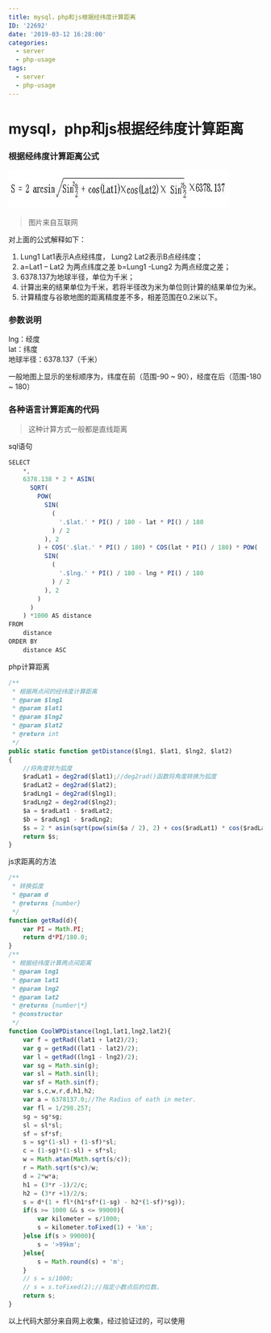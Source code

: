 ```yaml
---
title: mysql，php和js根据经纬度计算距离
ID: '22692'
date: '2019-03-12 16:28:00'
categories:
  - server
  - php-usage
tags:
  - server
  - php-usage
---
```


# mysql，php和js根据经纬度计算距离

### 根据经纬度计算距离公式

![](./images/1345407982.jpg)

> 图片来自互联网

对上面的公式解释如下：

1. Lung1 Lat1表示A点经纬度， Lung2 Lat2表示B点经纬度；
2. a=Lat1 – Lat2 为两点纬度之差 b=Lung1 -Lung2 为两点经度之差；
3. 6378.137为地球半径，单位为千米；
4. 计算出来的结果单位为千米，若将半径改为米为单位则计算的结果单位为米。
5. 计算精度与谷歌地图的距离精度差不多，相差范围在0.2米以下。

### 参数说明

lng：经度  
lat：纬度  
地球半径：6378.137（千米）

一般地图上显示的坐标顺序为，纬度在前（范围-90 ~ 90），经度在后（范围-180 ~ 180）

### 各种语言计算距离的代码

> 这种计算方式一般都是直线距离

sql语句

``` js 
SELECT
    *,
    6378.138 * 2 * ASIN(
      SQRT(
        POW(
          SIN(
            (
              '.$lat.' * PI() / 180 - lat * PI() / 180
            ) / 2
          ), 2
        ) + COS('.$lat.' * PI() / 180) * COS(lat * PI() / 180) * POW(
          SIN(
            (
              '.$lng.' * PI() / 180 - lng * PI() / 180
            ) / 2
          ), 2
        )
      )
    ) *1000 AS distance
FROM
    distance
ORDER BY
    distance ASC
```

php计算距离

``` js 
/**
 * 根据两点间的经纬度计算距离
 * @param $lng1
 * @param $lat1
 * @param $lng2
 * @param $lat2
 * @return int
 */
public static function getDistance($lng1, $lat1, $lng2, $lat2)
{
    //将角度转为狐度
    $radLat1 = deg2rad($lat1);//deg2rad()函数将角度转换为弧度
    $radLat2 = deg2rad($lat2);
    $radLng1 = deg2rad($lng1);
    $radLng2 = deg2rad($lng2);
    $a = $radLat1 - $radLat2;
    $b = $radLng1 - $radLng2;
    $s = 2 * asin(sqrt(pow(sin($a / 2), 2) + cos($radLat1) * cos($radLat2) * pow(sin($b / 2), 2))) * 6378.137 * 1000;
    return $s;
}
```

js求距离的方法

``` js 
/**
 * 转换弧度
 * @param d
 * @returns {number}
 */
function getRad(d){
    var PI = Math.PI;
    return d*PI/180.0;
}
/**
 * 根据经纬度计算两点间距离
 * @param lng1
 * @param lat1
 * @param lng2
 * @param lat2
 * @returns {number|*}
 * @constructor
 */
function CoolWPDistance(lng1,lat1,lng2,lat2){
    var f = getRad((lat1 + lat2)/2);
    var g = getRad((lat1 - lat2)/2);
    var l = getRad((lng1 - lng2)/2);
    var sg = Math.sin(g);
    var sl = Math.sin(l);
    var sf = Math.sin(f);
    var s,c,w,r,d,h1,h2;
    var a = 6378137.0;//The Radius of eath in meter.
    var fl = 1/298.257;
    sg = sg*sg;
    sl = sl*sl;
    sf = sf*sf;
    s = sg*(1-sl) + (1-sf)*sl;
    c = (1-sg)*(1-sl) + sf*sl;
    w = Math.atan(Math.sqrt(s/c));
    r = Math.sqrt(s*c)/w;
    d = 2*w*a;
    h1 = (3*r -1)/2/c;
    h2 = (3*r +1)/2/s;
    s = d*(1 + fl*(h1*sf*(1-sg) - h2*(1-sf)*sg));
    if(s >= 1000 && s <= 99000){
        var kilometer = s/1000;
        s = kilometer.toFixed(1) + 'km';
    }else if(s > 99000){
        s = '>99km';
    }else{
        s = Math.round(s) + 'm';
    }
    // s = s/1000;
    // s = s.toFixed(2);//指定小数点后的位数。
    return s;
}
```

以上代码大部分来自网上收集，经过验证过的，可以使用
 
 
 
 
 
 
 
 
 
 
 
 
 
 
 
 
 
 
 
 
 
 
 
